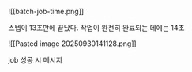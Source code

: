 ![[batch-job-time.png]]

스텝이 13초만에 끝났다.
작업이 완전히 완료되는 데에는 14초

![[Pasted image 20250930141128.png]]

job 성공 시 메시지

